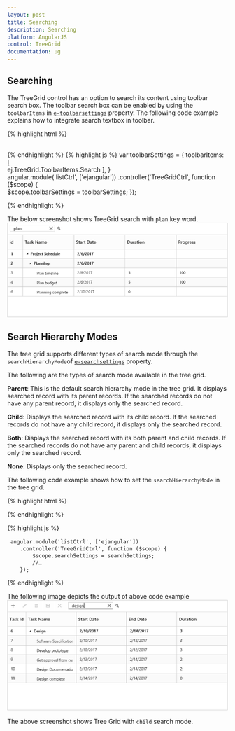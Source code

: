```yaml
---
layout: post
title: Searching
description: Searching
platform: AngularJS
control: TreeGrid
documentation: ug
---
```


## Searching

The TreeGrid control has an option to search its content using toolbar search box. The toolbar search box can be enabled by using the `toolbarItems` in [`e-toolbarsettings`](/api/angular/ejtreegrid#members:toolbarsettings) property. The following code example explains how to integrate search textbox in toolbar.

{% highlight html %}  
           <div id="angulartreegrid" ej-treegrid e-toolbarsettings="toolbarSettings"></div>            
{% endhighlight %}
{% highlight js %}
var toolbarSettings =
{
    toolbarItems: [        
            ej.TreeGrid.ToolbarItems.Search
        ],
}       
angular.module('listCtrl', ['ejangular'])
       .controller('TreeGridCtrl', function ($scope) {      
              $scope.toolbarSettings = toolbarSettings;
        });
    </script>   
</body>
{% endhighlight %}

The below screenshot shows TreeGrid search with `plan` key word.
![](Searching_images/Searching_img1.png)

## Search Hierarchy Modes

The tree grid supports different types of search mode through the `searchHierarchyMode`of [`e-searchsettings`](/api/angular/ejtreegrid#members:searchsettings-searchhierarchymode) property.

The following are the types of search mode available in the tree grid.

**Parent**: This is the default search hierarchy mode in the tree grid. It displays searched record with its parent records. If the searched records do not have any parent record, it displays only the searched record.

**Child**: Displays the searched record with its child record. If the searched records do not have any child record, it displays only the searched record.

**Both**: Displays the searched record with its both parent and child records. If the searched records do not have any parent and child records, it displays only the searched record.

**None**: Displays only the searched record.

The following code example shows how to set the `searchHierarchyMode` in the tree grid.

{% highlight html %}

<div ej-treegrid id="treegrid" e-searchsettings="searchSettings" //…>
</div>


{% endhighlight %}

{% highlight js %}

     angular.module('listCtrl', ['ejangular'])
        .controller('TreeGridCtrl', function ($scope) {
            $scope.searchSettings = searchSettings;
            //…
        });

{% endhighlight %}

The following image depicts the output of above code example
![](Searching_images/SearchHierarchyModes_img1.png)

The above screenshot shows Tree Grid with `child` search mode.

